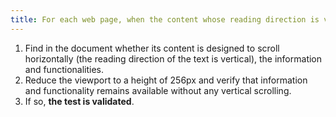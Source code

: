 ```yaml
---
title: For each web page, when the content whose reading direction is vertical is displayed in a window reduced to a height of 256px, are all the information and functionalities available without any vertical scrolling (except in special cases )?
---
```


1. Find in the document whether its content is designed to scroll horizontally (the reading direction of the text is vertical), the information and functionalities.
2. Reduce the viewport to a height of 256px and verify that information and functionality remains available without any vertical scrolling.
3. If so, **the test is validated**.
